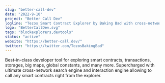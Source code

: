 ```yaml
---
slug: "better-call-dev"
date: "2022-9-10"
project: "Better Call Dev"
logline: "Tezos Smart Contract Explorer by Baking Bad with cross-network search and interaction engines."
logo: "BetterCallDev.svg"
tags: "blockexplorers,devtools"
status: "active"
website: "https://better-call.dev/"
twitter: "https://twitter.com/TezosBakingBad"
---
```


Best-in-class developer tool for exploring smart contracts, transactions, storages, big maps, global constants, and many more. Supercharged with ultimate cross-network search engine and interaction engine allowing to call any smart contracts right from the explorer.
